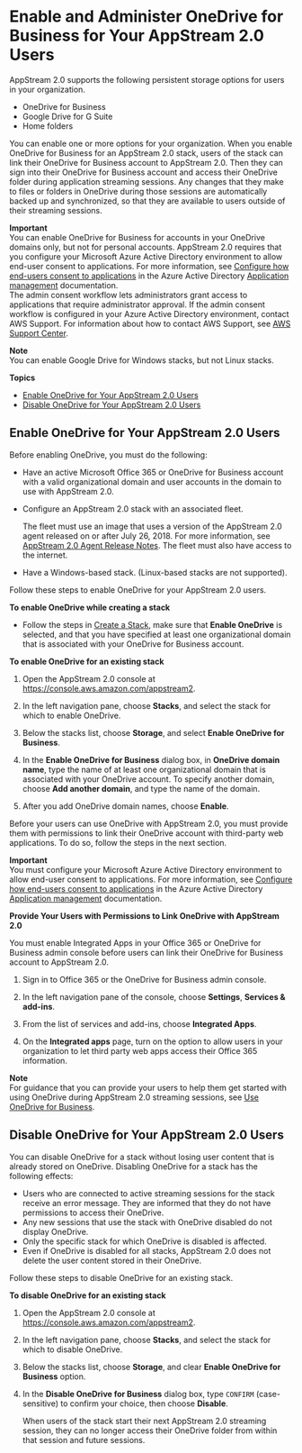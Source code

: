 # Enable and Administer OneDrive for Business for Your AppStream 2\.0 Users<a name="onedrive"></a>

AppStream 2\.0 supports the following persistent storage options for users in your organization\. 
+ OneDrive for Business
+ Google Drive for G Suite
+ Home folders

You can enable one or more options for your organization\. When you enable OneDrive for Business for an AppStream 2\.0 stack, users of the stack can link their OneDrive for Business account to AppStream 2\.0\. Then they can sign into their OneDrive for Business account and access their OneDrive folder during application streaming sessions\. Any changes that they make to files or folders in OneDrive during those sessions are automatically backed up and synchronized, so that they are available to users outside of their streaming sessions\. 

**Important**  
You can enable OneDrive for Business for accounts in your OneDrive domains only, but not for personal accounts\. AppStream 2\.0 requires that you configure your Microsoft Azure Active Directory environment to allow end\-user consent to applications\. For more information, see [Configure how end\-users consent to applications](https://docs.microsoft.com/en-us/azure/active-directory/manage-apps/configure-user-consent) in the Azure Active Directory [Application management](https://docs.microsoft.com/en-us/azure/active-directory/manage-apps/) documentation\.   
 The admin consent workflow lets administrators grant access to applications that require administrator approval\. If the admin consent workflow is configured in your Azure Active Directory environment, contact AWS Support\. For information about how to contact AWS Support, see [AWS Support Center](https://console.aws.amazon.com/support/home#/)\. 

**Note**  
You can enable Google Drive for Windows stacks, but not Linux stacks\.

**Topics**
+ [Enable OneDrive for Your AppStream 2\.0 Users](#enable-onedrive)
+ [Disable OneDrive for Your AppStream 2\.0 Users](#disable-onedrive)

## Enable OneDrive for Your AppStream 2\.0 Users<a name="enable-onedrive"></a>

Before enabling OneDrive, you must do the following:
+ Have an active Microsoft Office 365 or OneDrive for Business account with a valid organizational domain and user accounts in the domain to use with AppStream 2\.0\. 
+ Configure an AppStream 2\.0 stack with an associated fleet\.

   The fleet must use an image that uses a version of the AppStream 2\.0 agent released on or after July 26, 2018\. For more information, see [AppStream 2\.0 Agent Release Notes](agent-software-versions.md)\. The fleet must also have access to the internet\.
+ Have a Windows\-based stack\. \(Linux\-based stacks are not supported\)\.

Follow these steps to enable OneDrive for your AppStream 2\.0 users\.

**To enable OneDrive while creating a stack**
+ Follow the steps in [Create a Stack](set-up-stacks-fleets.md#set-up-stacks-fleets-install), make sure that **Enable OneDrive** is selected, and that you have specified at least one organizational domain that is associated with your OneDrive for Business account\.

**To enable OneDrive for an existing stack**

1. Open the AppStream 2\.0 console at [https://console\.aws\.amazon\.com/appstream2](https://console.aws.amazon.com/appstream2)\.

1. In the left navigation pane, choose **Stacks**, and select the stack for which to enable OneDrive\.

1. Below the stacks list, choose **Storage**, and select **Enable OneDrive for Business**\. 

1. In the **Enable OneDrive for Business** dialog box, in **OneDrive domain name**, type the name of at least one organizational domain that is associated with your OneDrive account\. To specify another domain, choose **Add another domain**, and type the name of the domain\.

1. After you add OneDrive domain names, choose **Enable**\.

Before your users can use OneDrive with AppStream 2\.0, you must provide them with permissions to link their OneDrive account with third\-party web applications\. To do so, follow the steps in the next section\.

**Important**  
You must configure your Microsoft Azure Active Directory environment to allow end\-user consent to applications\. For more information, see [Configure how end\-users consent to applications](https://docs.microsoft.com/en-us/azure/active-directory/manage-apps/configure-user-consent) in the Azure Active Directory [Application management](https://docs.microsoft.com/en-us/azure/active-directory/manage-apps/) documentation\.

**Provide Your Users with Permissions to Link OneDrive with AppStream 2\.0**

You must enable Integrated Apps in your Office 365 or OneDrive for Business admin console before users can link their OneDrive for Business account to AppStream 2\.0\.

1. Sign in to Office 365 or the OneDrive for Business admin console\.

1. In the left navigation pane of the console, choose **Settings**, **Services & add\-ins**\.

1. From the list of services and add\-ins, choose **Integrated Apps**\.

1. On the **Integrated apps** page, turn on the option to allow users in your organization to let third party web apps access their Office 365 information\.

**Note**  
For guidance that you can provide your users to help them get started with using OneDrive during AppStream 2\.0 streaming sessions, see [Use OneDrive for Business](onedrive-end-user.md)\.

## Disable OneDrive for Your AppStream 2\.0 Users<a name="disable-onedrive"></a>

You can disable OneDrive for a stack without losing user content that is already stored on OneDrive\. Disabling OneDrive for a stack has the following effects:
+ Users who are connected to active streaming sessions for the stack receive an error message\. They are informed that they do not have permissions to access their OneDrive\. 
+ Any new sessions that use the stack with OneDrive disabled do not display OneDrive\. 
+ Only the specific stack for which OneDrive is disabled is affected\.
+ Even if OneDrive is disabled for all stacks, AppStream 2\.0 does not delete the user content stored in their OneDrive\.

Follow these steps to disable OneDrive for an existing stack\.

**To disable OneDrive for an existing stack**

1. Open the AppStream 2\.0 console at [https://console\.aws\.amazon\.com/appstream2](https://console.aws.amazon.com/appstream2)\.

1. In the left navigation pane, choose **Stacks**, and select the stack for which to disable OneDrive\.

1. Below the stacks list, choose **Storage**, and clear **Enable OneDrive for Business** option\.

1. In the **Disable OneDrive for Business** dialog box, type `CONFIRM` \(case\-sensitive\) to confirm your choice, then choose **Disable**\.

   When users of the stack start their next AppStream 2\.0 streaming session, they can no longer access their OneDrive folder from within that session and future sessions\.